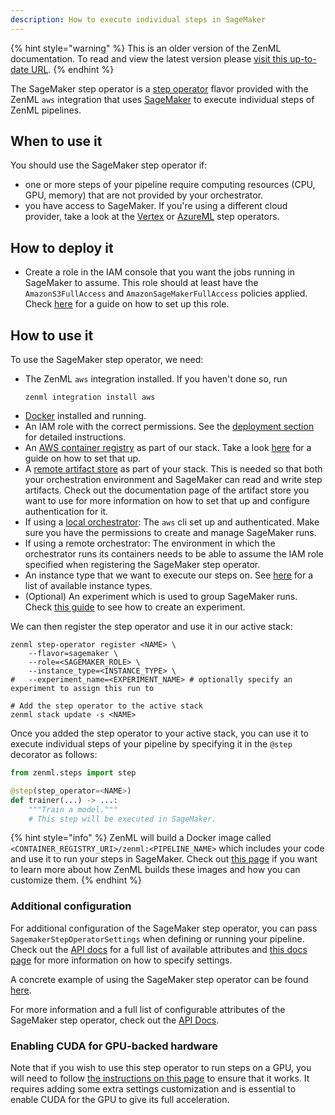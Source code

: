 ```yaml
---
description: How to execute individual steps in SageMaker
---
```


{% hint style="warning" %}
This is an older version of the ZenML documentation. To read and view the latest version please [visit this up-to-date URL](https://docs.zenml.io).
{% endhint %}


The SageMaker step operator is a [step operator](./step-operators.md) flavor 
provided with the ZenML `aws` integration that uses [SageMaker](https://aws.amazon.com/sagemaker/)
to execute individual steps of ZenML pipelines.

## When to use it

You should use the SageMaker step operator if:
* one or more steps of your pipeline require computing resources 
(CPU, GPU, memory) that are not provided by your orchestrator.
* you have access to SageMaker. If you're using a different cloud provider, take 
a look at the [Vertex](./vertex.md) or [AzureML](./azureml.md) 
step operators.

## How to deploy it

* Create a role in the IAM console that you want the jobs running in SageMaker
to assume. This role should at least have the `AmazonS3FullAccess` and 
`AmazonSageMakerFullAccess` policies applied. Check [here](https://docs.aws.amazon.com/sagemaker/latest/dg/sagemaker-roles.html#sagemaker-roles-create-execution-role) 
for a guide on how to set up this role.

## How to use it

To use the SageMaker step operator, we need:
* The ZenML `aws` integration installed. If you haven't done so, run 
    ```shell
    zenml integration install aws
    ```
* [Docker](https://www.docker.com) installed and running.
* An IAM role with the correct permissions. See the [deployment section](#how-to-deploy-it)
for detailed instructions.
* An [AWS container registry](../container-registries/aws.md) as part of 
our stack. Take a look [here](../container-registries/aws.md#how-to-deploy-it) 
for a guide on how to set that up.
* A [remote artifact store](../artifact-stores/artifact-stores.md) as part of 
your stack. This is needed so that both your orchestration environment 
and SageMaker can read and write step artifacts. Check out the documentation 
page of the artifact store you want to use for more information on how to set 
that up and configure authentication for it.
* If using a [local orchestrator](../orchestrators/local.md): The `aws` cli set up and authenticated. Make sure you have the permissions to create and manage SageMaker runs.
* If using a remote orchestrator: The environment in which the orchestrator runs its containers needs to be able
to assume the IAM role specified when registering the SageMaker step operator.
* An instance type that we want to execute our steps on.
See [here](https://docs.aws.amazon.com/sagemaker/latest/dg/notebooks-available-instance-types.html)
for a list of available instance types.
* (Optional) An experiment which is used to group SageMaker runs. 
Check [this guide](https://docs.aws.amazon.com/sagemaker/latest/dg/experiments-create.html) 
to see how to create an experiment.

We can then register the step operator and use it in our active stack:
```shell
zenml step-operator register <NAME> \
    --flavor=sagemaker \
    --role=<SAGEMAKER_ROLE> \
    --instance_type=<INSTANCE_TYPE> \
#   --experiment_name=<EXPERIMENT_NAME> # optionally specify an experiment to assign this run to

# Add the step operator to the active stack
zenml stack update -s <NAME>
```

Once you added the step operator to your active stack, you can use it to
execute individual steps of your pipeline by specifying it in the `@step` 
decorator as follows:

```python
from zenml.steps import step

@step(step_operator=<NAME>)
def trainer(...) -> ...:
    """Train a model."""
    # This step will be executed in SageMaker.
```

{% hint style="info" %}
ZenML will build a Docker image called `<CONTAINER_REGISTRY_URI>/zenml:<PIPELINE_NAME>`
which includes your code and use it to run your steps in SageMaker. Check out
[this page](../../starter-guide/production-fundamentals/containerization.md)
if you want to learn more about how ZenML builds these images and
how you can customize them.
{% endhint %}

### Additional configuration

For additional configuration of the SageMaker step operator, you can pass
`SagemakerStepOperatorSettings` when defining or running your pipeline.
Check out the
[API docs](https://apidocs.zenml.io/latest/integration_code_docs/integrations-aws/#zenml.integrations.aws.flavors.sagemaker_step_operator_flavor.SagemakerStepOperatorSettings) for a full list of available attributes and [this docs page](../..//advanced-guide/pipelines/settings.md)
for more information on how to specify settings.

A concrete example of using the SageMaker step operator can be found 
[here](https://github.com/zenml-io/zenml/tree/main/examples/step_operator_remote_training).

For more information and a full list of configurable attributes of the 
SageMaker step operator, check out the [API Docs](https://apidocs.zenml.io/latest/integration_code_docs/integrations-aws/#zenml.integrations.aws.step_operators.sagemaker_step_operator.SagemakerStepOperator).

### Enabling CUDA for GPU-backed hardware

Note that if you wish to use this step operator to run steps on a GPU, you will
need to follow [the instructions on this page](../../advanced-guide/pipelines/gpu-hardware.md) to ensure that it works. It
requires adding some extra settings customization and is essential to enable
CUDA for the GPU to give its full acceleration.
